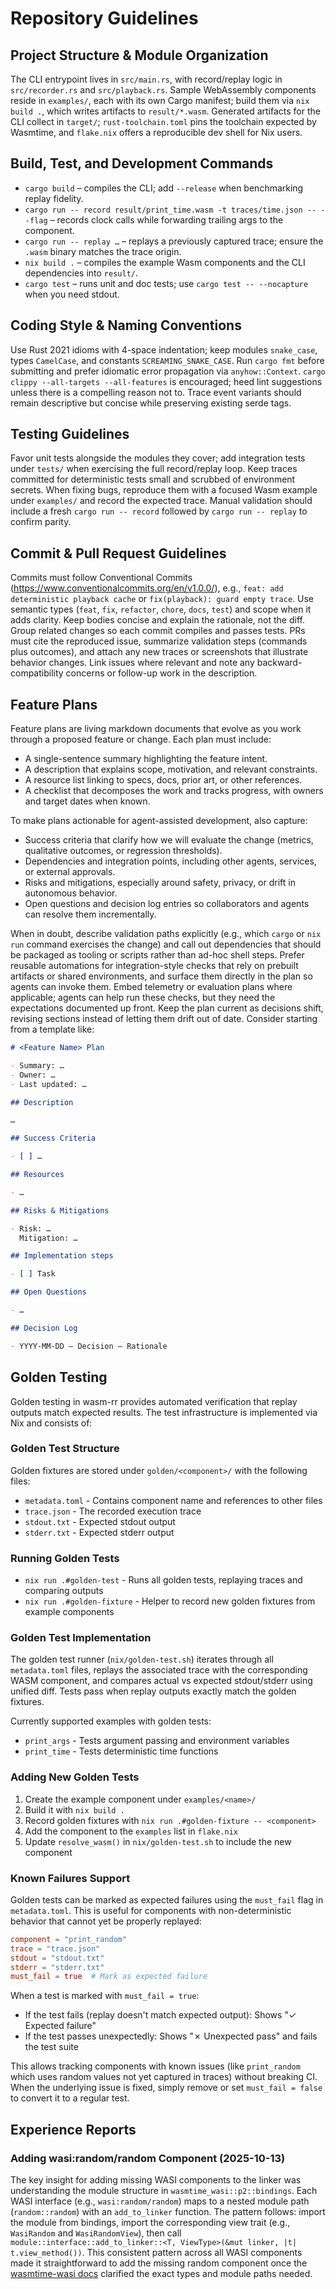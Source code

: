 # Repository Guidelines

## Project Structure & Module Organization

The CLI entrypoint lives in `src/main.rs`, with record/replay logic in
`src/recorder.rs` and `src/playback.rs`. Sample WebAssembly components reside in
`examples/`, each with its own Cargo manifest; build them via `nix build .`,
which writes artifacts to `result/*.wasm`. Generated artifacts for the CLI
collect in `target/`; `rust-toolchain.toml` pins the toolchain expected by
Wasmtime, and `flake.nix` offers a reproducible dev shell for Nix users.

## Build, Test, and Development Commands

- `cargo build` – compiles the CLI; add `--release` when benchmarking replay
  fidelity.
- `cargo run -- record result/print_time.wasm -t traces/time.json -- --flag` –
  records clock calls while forwarding trailing args to the component.
- `cargo run -- replay …` – replays a previously captured trace; ensure the
  `.wasm` binary matches the trace origin.
- `nix build .` – compiles the example Wasm components and the CLI dependencies
  into `result/`.
- `cargo test` – runs unit and doc tests; use `cargo test -- --nocapture` when
  you need stdout.

## Coding Style & Naming Conventions

Use Rust 2021 idioms with 4-space indentation; keep modules `snake_case`, types
`CamelCase`, and constants `SCREAMING_SNAKE_CASE`. Run `cargo fmt` before
submitting and prefer idiomatic error propagation via `anyhow::Context`. `cargo
clippy --all-targets --all-features` is encouraged; heed lint suggestions unless
there is a compelling reason not to. Trace event variants should remain
descriptive but concise while preserving existing serde tags.

## Testing Guidelines

Favor unit tests alongside the modules they cover; add integration tests under
`tests/` when exercising the full record/replay loop. Keep traces committed for
deterministic tests small and scrubbed of environment secrets. When fixing bugs,
reproduce them with a focused Wasm example under `examples/` and record the
expected trace. Manual validation should include a fresh `cargo run -- record`
followed by `cargo run -- replay` to confirm parity.

## Commit & Pull Request Guidelines

Commits must follow Conventional Commits
(https://www.conventionalcommits.org/en/v1.0.0/), e.g., `feat: add deterministic
playback cache` or `fix(playback): guard empty trace`. Use semantic types
(`feat`, `fix`, `refactor`, `chore`, `docs`, `test`) and scope when it adds
clarity. Keep bodies concise and explain the rationale, not the diff. Group
related changes so each commit compiles and passes tests. PRs must cite the
reproduced issue, summarize validation steps (commands plus outcomes), and
attach any new traces or screenshots that illustrate behavior changes. Link
issues where relevant and note any backward-compatibility concerns or follow-up
work in the description.

## Feature Plans

Feature plans are living markdown documents that evolve as you work through a
proposed feature or change. Each plan must include:

- A single-sentence summary highlighting the feature intent.
- A description that explains scope, motivation, and relevant constraints.
- A resource list linking to specs, docs, prior art, or other references.
- A checklist that decomposes the work and tracks progress, with owners and
  target dates when known.

To make plans actionable for agent-assisted development, also capture:

- Success criteria that clarify how we will evaluate the change (metrics,
  qualitative outcomes, or regression thresholds).
- Dependencies and integration points, including other agents, services, or
  external approvals.
- Risks and mitigations, especially around safety, privacy, or drift in
  autonomous behavior.
- Open questions and decision log entries so collaborators and agents can
  resolve them incrementally.

When in doubt, describe validation paths explicitly (e.g., which `cargo` or
`nix run` command exercises the change) and call out dependencies that should be
packaged as tooling or scripts rather than ad-hoc shell steps. Prefer reusable
automations for integration-style checks that rely on prebuilt artifacts or
shared environments, and surface them directly in the plan so agents can invoke
them. Embed telemetry or evaluation plans where applicable; agents can help run
these checks, but they need the expectations documented up front. Keep the plan
current as decisions shift, revising sections instead of letting them drift out
of date. Consider starting from a template like:

```markdown
# <Feature Name> Plan

- Summary: …
- Owner: …
- Last updated: …

## Description

…

## Success Criteria

- [ ] …

## Resources

- …

## Risks & Mitigations

- Risk: …  
  Mitigation: …

## Implementation steps

- [ ] Task

## Open Questions

- …

## Decision Log

- YYYY-MM-DD — Decision — Rationale
```

## Golden Testing

Golden testing in wasm-rr provides automated verification that replay outputs match expected results. The test infrastructure is implemented via Nix and consists of:

### Golden Test Structure

Golden fixtures are stored under `golden/<component>/` with the following files:
- `metadata.toml` - Contains component name and references to other files
- `trace.json` - The recorded execution trace
- `stdout.txt` - Expected stdout output
- `stderr.txt` - Expected stderr output

### Running Golden Tests

- `nix run .#golden-test` - Runs all golden tests, replaying traces and comparing outputs
- `nix run .#golden-fixture` - Helper to record new golden fixtures from example components

### Golden Test Implementation

The golden test runner (`nix/golden-test.sh`) iterates through all `metadata.toml` files, replays the associated trace with the corresponding WASM component, and compares actual vs expected stdout/stderr using unified diff. Tests pass when replay outputs exactly match the golden fixtures.

Currently supported examples with golden tests:
- `print_args` - Tests argument passing and environment variables
- `print_time` - Tests deterministic time functions

### Adding New Golden Tests

1. Create the example component under `examples/<name>/`
2. Build it with `nix build .`
3. Record golden fixtures with `nix run .#golden-fixture -- <component>`
4. Add the component to the `examples` list in `flake.nix`
5. Update `resolve_wasm()` in `nix/golden-test.sh` to include the new component

### Known Failures Support

Golden tests can be marked as expected failures using the `must_fail` flag in `metadata.toml`. This is useful for components with non-deterministic behavior that cannot yet be properly replayed:

```toml
component = "print_random"
trace = "trace.json"
stdout = "stdout.txt"
stderr = "stderr.txt"
must_fail = true  # Mark as expected failure
```

When a test is marked with `must_fail = true`:
- If the test fails (replay doesn't match expected output): Shows "✓ Expected failure"
- If the test passes unexpectedly: Shows "✗ Unexpected pass" and fails the test suite

This allows tracking components with known issues (like `print_random` which uses random values not yet captured in traces) without breaking CI. When the underlying issue is fixed, simply remove or set `must_fail = false` to convert it to a regular test.

## Experience Reports

### Adding wasi:random/random Component (2025-10-13)

The key insight for adding missing WASI components to the linker was understanding the module structure in `wasmtime_wasi::p2::bindings`. Each WASI interface (e.g., `wasi:random/random`) maps to a nested module path (`random::random`) with an `add_to_linker` function. The pattern follows: import the module from bindings, import the corresponding view trait (e.g., `WasiRandom` and `WasiRandomView`), then call `module::interface::add_to_linker::<T, ViewType>(&mut linker, |t| t.view_method())`. This consistent pattern across all WASI components made it straightforward to add the missing random component once the [wasmtime-wasi docs](https://docs.rs/wasmtime-wasi/37.0.1/wasmtime_wasi/random/struct.WasiRandom.html) clarified the exact types and module paths needed.
